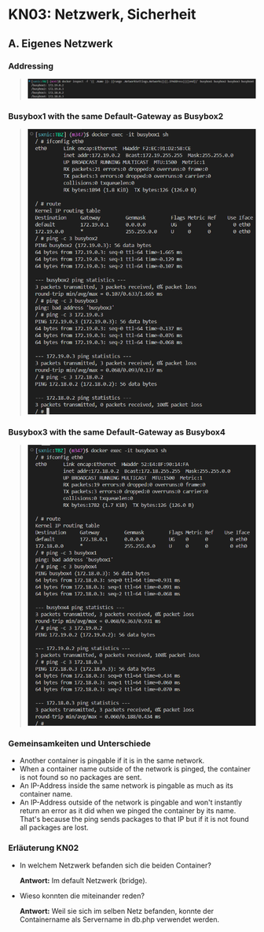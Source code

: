# KN03: Netzwerk, Sicherheit

## A. Eigenes Netzwerk

### Addressing

> ![IP addresses of Busybox{1..4}](../../x-res/03/busybox.png)

### Busybox1 with the same Default-Gateway as Busybox2

> ![Information of Busybox1](../../x-res/03/busybox1.png)

### Busybox3 with the same Default-Gateway as Busybox4

> ![Information of Busybox3](../../x-res/03/busybox3.png)

### Gemeinsamkeiten und Unterschiede

- Another container is pingable if it is in the same network.
- When a container name outside of the network is pinged, the container is not found so no packages are sent.
- An IP-Address inside the same network is pingable as much as its container name.
- An IP-Address outside of the network is pingable and won't instantly return an error as it did when we pinged the container by its name. That's because the ping sends packages to that IP but if it is not found all packages are lost.

### Erläuterung KN02

- In welchem Netzwerk befanden sich die beiden Container?

    **Antwort:** Im default Netzwerk (bridge).

- Wieso konnten die miteinander reden?

    **Antwort:** Weil sie sich im selben Netz befanden, konnte der Containername als Servername in db.php verwendet werden.
